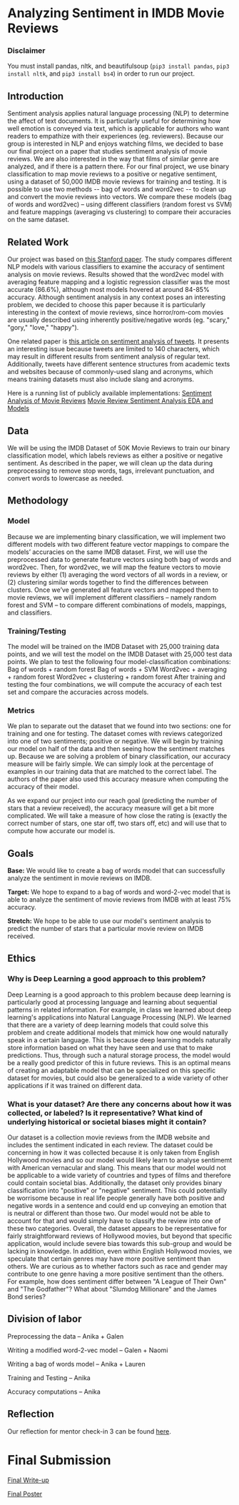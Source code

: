 # Analyzing Sentiment in IMDB Movie Reviews

### Disclaimer

You must install pandas, nltk, and beautifulsoup (`pip3 install pandas`, `pip3 install nltk`, and `pip3 install bs4`) in order to run our project.

## Introduction

Sentiment analysis applies natural language processing (NLP) to determine the affect of text documents. It is particularly useful for determining how well emotion is conveyed via text, which is applicable for authors who want readers to empathize with their experiences (eg. reviewers). Because our group is interested in NLP and enjoys watching films, we decided to base our final project on a paper that studies sentiment analysis of movie reviews. We are also interested in the way that films of similar genre are 
analyzed, and if there is a pattern there. 
For our final project, we use binary classification to map movie reviews to a positive or negative sentiment, using a dataset of 50,000 IMDB movie reviews for training and testing. It is possible to use two methods -- bag of words and word2vec -- to clean up and convert the movie reviews into vectors. We compare these models (bag of words and word2vec) – using different classifiers (random forest vs SVM) and feature mappings (averaging vs clustering) to compare their accuracies on the same dataset.

## Related Work

Our project was based on [this Stanford paper](https://cs224d.stanford.edu/reports/PouransariHadi.pdf). The study compares different NLP models with various classifiers to examine the accuracy of sentiment analysis on movie reviews. Results showed that the word2vec model with averaging feature mapping and a logistic regression classifier was the most accurate (86.6%), although most models hovered at around 84-85% accuracy. Although sentiment analysis in any context poses an interesting problem, we decided to choose this paper because it is particularly interesting in the context of movie reviews, since horror/rom-com movies are usually described using inherently positive/negative words (eg. "scary," "gory," "love," "happy").

One related paper is [this article on sentiment analysis of tweets](https://uksim.info/icaiet2014/CD/data/7910a212.pdf). It presents an interesting issue because tweets are limited to 140 characters, which may result in different results from sentiment analysis of regular text. Additionally, tweets have different sentence structures from academic texts and websites because of commonly-used slang and acronyms, which means training datasets must also include slang and acronyms.

Here is a running list of publicly available implementations:
[Sentiment Analysis of Movie Reviews](https://www.kaggle.com/code/lakshmi25npathi/sentiment-analysis-of-imdb-movie-reviews/notebook)
[Movie Review Sentiment Analysis EDA and Models](https://www.kaggle.com/code/artgor/movie-review-sentiment-analysis-eda-and-models#Deep-learning)

## Data

We will be using the IMDB Dataset of 50K Movie Reviews to train our binary classification model, which labels reviews as either a positive or negative sentiment. As described in the paper, we will clean up the data during preprocessing to remove stop words, tags, irrelevant punctuation, and convert words to lowercase as needed.

## Methodology

### Model

Because we are implementing binary classification, we will implement two different models with two different feature vector mappings to compare the models’ accuracies on the same IMDB dataset. 
First, we will use the preprocessed data to generate feature vectors using both bag of words and word2vec. Then, for word2vec, we will map the feature vectors to movie reviews by either (1) averaging the word vectors of all words in a review, or (2) clustering similar words together to find the differences between clusters.
Once we’ve generated all feature vectors and mapped them to movie reviews, we will implement different classifiers – namely random forest and SVM – to compare different combinations of models, mappings, and classifiers.

### Training/Testing

The model will be trained on the IMDB Dataset with 25,000 training data points, and we will test the model on the IMDB Dataset with 25,000 test data points.
We plan to test the following four model-classification combinations:
Bag of words + random forest
Bag of words + SVM
Word2vec + averaging + random forest
Word2vec + clustering + random forest
After training and testing the four combinations, we will compute the accuracy of each test set and compare the accuracies across models.

### Metrics

We plan to separate out the dataset that we found into two sections: one for training and one for testing. The dataset comes with reviews categorized into one of two sentiments; positive or negative. We will begin by training our model on half of the data and then seeing how the sentiment matches up. Because we are solving a problem of binary classification, our accuracy measure will be fairly simple. We can simply look at the percentage of examples in our training data that are matched to the correct label. The authors of the paper also used this accuracy measure when computing the accuracy of their model.

As we expand our project into our reach goal (predicting the number of stars that a review received), the accuracy measure will get a bit more complicated. We will take a measure of how close the rating is (exactly the correct number of stars, one star off, two stars off, etc) and will use that to compute how accurate our model is. 

## Goals
**Base:** We would like to create a bag of words model that can successfully analyze the sentiment in movie reviews on IMDB.

**Target:** We hope to expand to a bag of words and word-2-vec model that is able to analyze the sentiment of movie reviews from IMDB with at least 75% accuracy.

**Stretch:** We hope to be able to use our model's sentiment analysis to predict the number of stars that a particular movie review on IMDB received.

## Ethics

### Why is Deep Learning a good approach to this problem?
Deep Learning is a good approach to this problem because deep learning is particularly good at processing language and learning about sequential patterns in related information. For example, in class we learned about deep learning's applications into Natural Language Processing (NLP). We learned that there are a variety of deep learning models that could solve this problem and create additional models that mimick how one would naturally speak in a certain language. This is because deep learning models naturally store information based on what they have seen and use that to make predictions. Thus, through such a natural storage process, the model would be a really good predictor of this in future reviews. This is an optimal means of creating an adaptable model that can be specialized on this specific dataset for movies, but could also be generalized to a wide variety of other applications if it was trained on different data. 

### What is your dataset? Are there any concerns about how it was collected, or labeled? Is it representative? What kind of underlying historical or societal biases might it contain?
Our dataset is a collection movie reviews from the IMDB website and includes the sentiment indicated in each review. The dataset could be concerning in how it was collected because it is only taken from English Hollywood movies and so our model would likely learn to analyse sentimemt with American vernacular and slang. This means that our model would not be applicable to a wide variety of countries and types of films and therefore could contain societal bias. Additionally, the dataset only provides binary classification into "positive" or "negative" sentiment. This could potentially be worrisome because in real life people generally have both positive and negative words in a sentence and could end up conveying an emotion that is neutral or different than those two. Our model would not be able to account for that and would simply have to classify the review into one of these two categories. Overall, the dataset appears to be representative for fairly straightforward reviews of Hollywood movies, but beyond that specific application, would include severe bias towards this sub-group and would be lacking in knowledge. In addition, even within English Hollywood movies, we speculate
that certain genres may have more positive sentiment than others. We are curious as to whether factors such as
race and gender may contribute to one genre having a more positive sentiment than the others. For example,
how does sentiment differ between "A League of Their Own" and "The Godfather"? What about "Slumdog Millionare" and the James Bond series?


## Division of labor

Preprocessing the data – Anika + Galen

Writing a modified word-2-vec model – Galen + Naomi

Writing a bag of words model – Anika + Lauren

Training and Testing – Anika

Accuracy computations – Anika

## Reflection
Our reflection for mentor check-in 3 can be found [here](https://docs.google.com/document/d/100yG-2A6vtRPgLJNLJhYUCCDILl56G8BkJxYx0_JI_0/edit?usp=sharing).

# Final Submission
[Final Write-up](https://docs.google.com/document/d/16K4oPgqo1a4b8ow1lGhisep7cE_bk8iJLhFyIxdU4f8/edit?usp=sharing)


[Final Poster](https://docs.google.com/presentation/d/18esTGs7y6jxMRzHHqfJt4Qm4t3hpeC8jqLL0EQrNWLg/edit?usp=sharing)

